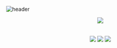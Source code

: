<style>
  header {
    align = "center"
  }
</style>

![header](https://capsule-render.vercel.app/api?type=waving&color=random&height=300&section=header&text=KimWang09%20&fontSize=90&fontColor=ffffff)


<p align="center">
  <img align="center" src="https://img.shields.io/badge/Rust-000000?style=flat-square&logo=rust&logoColor=white"/>
  <br>
  <br>
  <br>
<a href="https://www.instagram.com/kimwang0009/" target="_blank">
  <img src="https://img.shields.io/badge/Instagram-E4405F?style=flat-square&logo=instagram&logoColor=white"/></a>
<a href="https://www.instagram.com/kimwang0009/" target="_blank">
  <img src="https://img.shields.io/badge/Instagram-E4405F?style=flat-square&logo=instagram&logoColor=white"/></a>
<a href="https://www.instagram.com/kimwang0009/" target="_blank">
  <img src="https://img.shields.io/badge/Instagram-E4405F?style=flat-square&logo=instagram&logoColor=white"/></a>
</p>
